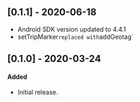 ## [0.1.1] - 2020-06-18

- Android SDK version updated to 4.4.1
- setTripMarker` replaced with `addGeotag` 

## [0.1.0] - 2020-03-24


#### Added
- Initial release.
